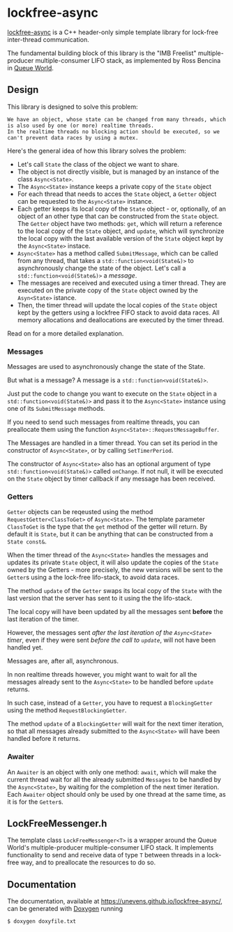 # lockfree-async

[lockfree-async](https://github.com/unevens/lockfree-async) is a C++ header-only simple template library for lock-free inter-thread communication.

The fundamental building block of this library is the "IMB Freelist" multiple-producer multiple-consumer LIFO stack, as implemented by Ross Bencina in [Queue World](https://github.com/RossBencina/QueueWorld).

## Design

This library is designed to solve this problem:

```
We have an object, whose state can be changed from many threads, which is also used by one (or more) realtime threads.
In the realtime threads no blocking action should be executed, so we can't prevent data races by using a mutex.
```

Here's the general idea of how this library solves the problem:

- Let's call `State` the class of the object we want to share.
- The object is not directly visible, but is managed by an instance of the class `Async<State>`.
- The `Async<State>` instance keeps a private copy of the `State` object
- For each thread that needs to acces the `State` object, a `Getter` object can be requested to the `Async<State>` instance. 
- Each getter keeps its local copy of the `State` object - or, optionally, of an object of an other type that can be constructed from the `State` object. The `Getter` object have two methods: `get`, which will return a reference to the local copy of the `State` object, and `update`, which will synchronize the local copy with the last available version of the `State` object kept by the `Async<State>` instace. 
- `Async<State>`  has a method called `SubmitMessage`, which can be called from any thread, that takes a `std::function<void(State&)>` to asynchronously change the state of the object. Let's call a `std::function<void(State&)>` a _message_.
- The messages are received and executed using a timer thread. They are executed on the private copy of the `State` object owned by the `Asyn<State>` istance. 
- Then, the timer thread will update the local copies of the `State` object kept by the getters using a lockfree FIFO stack to avoid data races. All memory allocations and deallocations are executed by the timer thread. 

Read on for a more detailed explanation.

### Messages

Messages are used to asynchronously change the state of the State.

But what is a message?
A message is a `std::function<void(State&)>`.

Just put the code to change you want to execute on the `State` object in a `std::function<void(State&)>` and pass it to the `Async<State>` instance using one of its `SubmitMessage` methods.

If you need to send such messages from realtime threads, you can preallocate them using the function `Async<State>::RequestMessageBuffer`.

The Messages are handled in a timer thread. You can set its period in the constructor of `Async<State>`, or by calling `SetTimerPeriod`.

The constructor of `Async<State>` also has an optional argument of type `std::function<void(State&)>` called `onChange`. If not null, it will be executed on the `State` object by timer callback if any message has been received.

### Getters

`Getter` objects can be reqeusted using the method `RequestGetter<ClassToGet>` of `Async<State>`. The template parameter `ClassToGet` is the type that the `get` method of the getter will return. By default it is `State`, but it can be anything that can be constructed from a `State const&`. 

When the timer thread of the `Async<State>` handles the messages and updates its private `State` object, it will also update the copies of the `State` owned by the Getters - more precisely, the new versions will be sent to the `Getter`s using a the lock-free lifo-stack, to avoid data races.

The method `update` of the `Getter` swaps its local copy of the `State` with the last version that the server has sent to it using the the lifo-stack.

The local copy will have been updated by all the messages sent **before** the last iteration of the timer.

However, the messages sent *after the last iteration of the `Async<State>` timer*, even if they were sent *before the call to `update`*, will not have been handled yet. 

Messages are, after all, asynchronous.

In non realtime threads however, you might want to wait for all the messages already sent to the `Async<State>` to be handled before `update` returns. 

In such case, instead of a `Getter`, you have to request a `BlockingGetter` using the method `RequestBlockingGetter`.

The method `update` of a `BlockingGetter` will wait for the next timer iteration, so that all messages already submitted to the `Async<State>` will have been handled before it returns.

### Awaiter

An `Awaiter` is an object with only one method: `await`, which will make the current thread wait for all the already submitted `Messages` to be handled by the `Async<State>`, by waiting for the completion of the next timer iteration. Each `Awaiter` object should only be used by one thread at the same time, as it is for the `Getter`s. 

## LockFreeMessenger.h

The template class `LockFreeMessenger<T>` is a wrapper around the Queue World's multiple-producer multiple-consumer LIFO stack. It implements functionality to send and receive data of type `T` between threads in a lock-free way, and to preallocate the resources to do so. 

## Documentation

The documentation, available at https://unevens.github.io/lockfree-async/, can be generated with [Doxygen](http://doxygen.nl/) running

```bash
$ doxygen doxyfile.txt
```
